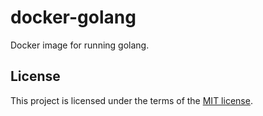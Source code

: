 # docker-golang
Docker image for running golang.

## License

This project is licensed under the terms of the [MIT license](LICENSE).
